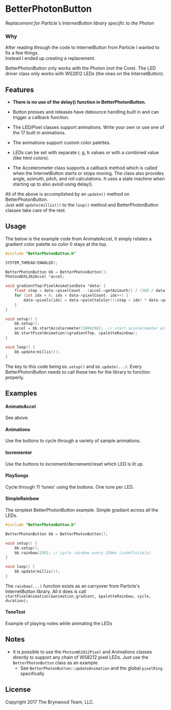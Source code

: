 # BetterPhotonButton

_Replacement for Particle's InternetButton library specific to the Photon_

### Why

After reading through the code to InternetButton from Particle I wanted to fix a few things.  
Instead I ended up creating a replacement.

BetterPhotonButton only works with the Photon (not the Core).  The LED driver class only works with WS2812 LEDs 
(the ones on the InternetButton).

## Features

* **There is no use of the delay() function in BetterPhotonButton.**  

* Button presses and releases have debounce handling built in and can trigger a callback function.

* The LED/Pixel classes support animations.  Write your own or use one of the 17 built in animations.

* The animations support custom color palettes.

* LEDs can be set with separate r, g, b values or with a combined value (like html colors).

* The Accelerometer class supports a callback method which is called when the InternetButton starts
or stops moving.  The class also provides angle, azimuth, pitch, and roll calculations.  It uses
a state machine when starting up to also avoid using delay().

All of the above is accomplished by an `update()` method on BetterPhotonButton.  
Just add `update(millis())` to the `loop()` method and BetterPhotonButton classes take care of the rest.

## Usage

The below is the example code from AnimateAccel, it simply rotates a gradient color palette so color 0
stays at the top.

```c
#include "BetterPhotonButton.h"

SYSTEM_THREAD(ENABLED);

BetterPhotonButton bb = BetterPhotonButton();
PhotonADXL362Accel *accel;

void gradientTop(PixelAnimationData *data) {
    float step = data->pixelCount - (accel->getAzimuth() / (360 / data->pixelCount));
    for (int idx = 0; idx < data->pixelCount; idx++) {
        data->pixels[idx] = data->paletteColor(((step + idx) * data->paletteCount()) / data->pixelCount);
    }
}

void setup() {
    bb.setup();
    accel = bb.startAccelerometer(1000/60);  // start accelerometer with a update rate of 60x per second
    bb.startPixelAnimation(&gradientTop, &paletteRainbow);
}

void loop() {
    bb.update(millis());
}
```

The key to this code being `bb.setup()` and `bb.update(...)`. Every BetterPhotonButton needs to call 
these two for the library to function properly.

## Examples

#### AnimateAccel
See above.

#### Animations
Use the buttons to cycle through a variety of sample animations.

#### Incrementor
Use the buttons to increment/decrement/reset which LED is lit up.

#### PlaySongs
Cycle through 11 'tunes' using the buttons.  One tune per LED.

#### SimpleRainbow
The simplest BetterPhotonButton example.  Simple gradiant across all the LEDs.  

```c
#include "BetterPhotonButton.h"

BetterPhotonButton bb = BetterPhotonButton();

void setup() {
    bb.setup();
    bb.rainbow(250); // cycle rainbow every 250ms (indefinitely)
}

void loop() {
    bb.update(millis());
}
```

The `rainbow(...)` function exists as an carryover from Particle's InternetButton library.  All it 
does is call `startPixelAnimation(&animation_gradient, &paletteRainbow, cycle, duration);`

#### ToneTest
Example of playing notes while animating the LEDs

## Notes

* It is possible to use the `PhotonWS2812Pixel` and Animations classes directly to support any chain 
of WS8212 pixel LEDs.  Just use the `BetterPhotonButton` class as an example.  
  * See `BetterPhotonButton::updateAnimation` and the global `pixelRing` specifically


## License
Copyright 2017 The Brynwood Team, LLC.
